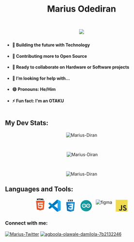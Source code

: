 <h1 align = center> Marius Odediran</h1>

 <h1 align="center">
  <a href="https://git.io/typing-svg">
    <img src="https://readme-typing-svg.herokuapp.com/?lines=Heyyo!👋;I'm+an+Innovator/Creator...;Welcome+to+my+Profile!&color=1a1aff&center=true&size=25&">
  </a>
</h1>

- #### 🔭 Building the future with Technology

- #### 🌱 Contributing more to Open Source
  
- #### 👯 Ready to collaborate on Hardware or Software projects 
 
- #### 🤔 I’m looking for help with...
 
- #### 😄 Pronouns: He/Him
 
- #### ⚡ Fun fact: I'm an OTAKU <br><br>


## My Dev Stats:
<div align="center">
  <p><img align="center" src="https://github-readme-stats.vercel.app/api/top-langs?username=Marius-Diran&show_icons=true&locale=en&layout=compact" alt="Marius-Diran" /></p>
  <br>
<p>&nbsp;<img align="center" src="https://github-readme-stats.vercel.app/api?username=Marius-Diran&show_icons=true&locale=en" alt="Marius-Diran" /></p>
  <br>
<p><img align="center" src="https://github-readme-streak-stats.herokuapp.com/?user=Marius-Diran&" alt="Marius-Diran" /></p>
 </div> 
 
   ## Languages and Tools:
   
   <p align="center">
   <img src="https://raw.githubusercontent.com/devicons/devicon/master/icons/html5/html5-original-wordmark.svg" alt="html5" height="40"/>
   <img src="https://raw.githubusercontent.com/github/explore/80688e429a7d4ef2fca1e82350fe8e3517d3494d/topics/visual-studio-code/visual-studio-code.png" alt="VS Code" height="40" style="vertical-align:top; margin:4px">
   <img src="https://raw.githubusercontent.com/github/explore/80688e429a7d4ef2fca1e82350fe8e3517d3494d/topics/css/css.png" alt="cpp" height="40"
    style="vertical-align:top; margin: 4px">
   <img src="https://raw.githubusercontent.com/github/explore/80688e429a7d4ef2fca1e82350fe8e3517d3494d/topics/arduino/arduino.png" alt="Python" height="40" style="vertical-align:top; margin:4px">
   <img src="https://www.vectorlogo.zone/logos/figma/figma-icon.svg" alt="figma" height="40"style="vertical-align:top; margin: 4px"/>
   <img src="https://raw.githubusercontent.com/devicons/devicon/master/icons/javascript/javascript-original.svg" alt="javascript" height="40" style="vertical-align:top; margin:4px"/>
   
   <h3 align="left">Connect with me:</h3>
<p align="left">
<a href="https://twitter.com/odediran_marius" target="blank"><img align="center" src="https://raw.githubusercontent.com/rahuldkjain/github-profile-readme-generator/master/src/images/icons/Social/twitter.svg" alt="Marius-Twitter" height="30" width="40" /></a>
<a href="https://www.linkedin.com/in/marius-odediran-94795b235/" target="blank"><img align="center" src="https://raw.githubusercontent.com/rahuldkjain/github-profile-readme-generator/master/src/images/icons/Social/linked-in-alt.svg" alt="agboola-olawale-damilola-7b2132246" height="30" width="40" /></a>
</p>
